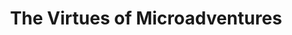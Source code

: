 ---
categories: all_articles articles
provider_display: "mobile.nytimes.com"
provider_name: "mobile.nytimes.com"
favicon_url: http://css.nyt.com/images/icons/nyt.ico
title: "The Virtues of Microadventures"
published: 2015-03-17T00:00:00
source: http://mobile.nytimes.com/2015/03/22/travel/the-virtues-of-microadventures.html?_r=1
thumbnail: http://static01.nyt.com/images/2015/03/22/travel/22QNA1/22QNA1-thumbLarge.jpg
---